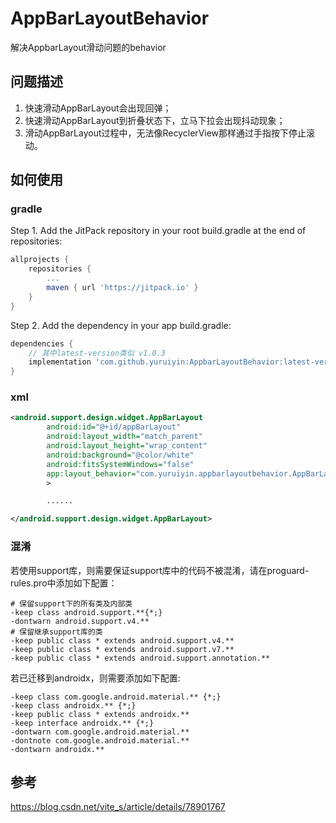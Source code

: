# AppBarLayoutBehavior
解决AppbarLayout滑动问题的behavior

## 问题描述
1) 快速滑动AppBarLayout会出现回弹；
2) 快速滑动AppBarLayout到折叠状态下，立马下拉会出现抖动现象；
3) 滑动AppBarLayout过程中，无法像RecyclerView那样通过手指按下停止滚动。

## 如何使用
### gradle

Step 1. Add the JitPack repository in your root build.gradle at the end of repositories:
```groovy
allprojects {
	repositories {
		...
		maven { url 'https://jitpack.io' }
	}
}
```
Step 2. Add the dependency in your app build.gradle:
```groovy
dependencies {
    // 其中latest-version类似 v1.0.3
	implementation 'com.github.yuruiyin:AppbarLayoutBehavior:latest-version'
}
```
### xml
```xml
<android.support.design.widget.AppBarLayout
        android:id="@+id/appBarLayout"
        android:layout_width="match_parent"
        android:layout_height="wrap_content"
        android:background="@color/white"
        android:fitsSystemWindows="false"
        app:layout_behavior="com.yuruiyin.appbarlayoutbehavior.AppBarLayoutBehavior"
        >

        ......

</android.support.design.widget.AppBarLayout>
```

### 混淆
若使用support库，则需要保证support库中的代码不被混淆，请在proguard-rules.pro中添加如下配置：
```proguard
# 保留support下的所有类及内部类
-keep class android.support.**{*;}
-dontwarn android.support.v4.**
# 保留继承support库的类
-keep public class * extends android.support.v4.**
-keep public class * extends android.support.v7.**
-keep public class * extends android.support.annotation.**
```

若已迁移到androidx，则需要添加如下配置:
```proguard
-keep class com.google.android.material.** {*;}
-keep class androidx.** {*;}
-keep public class * extends androidx.**
-keep interface androidx.** {*;}
-dontwarn com.google.android.material.**
-dontnote com.google.android.material.**
-dontwarn androidx.**
```

## 参考
https://blog.csdn.net/vite_s/article/details/78901767

